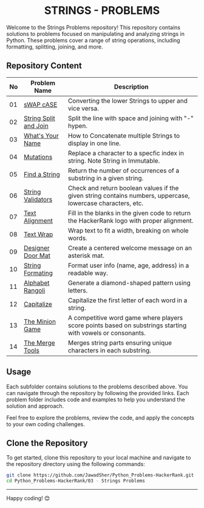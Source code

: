 <h1 align='center'>STRINGS - PROBLEMS</h1>

Welcome to the Strings Problems repository! This repository contains solutions to problems focused on manipulating and analyzing strings in Python. These problems cover a range of string operations, including formatting, splitting, joining, and more.

## Repository Content

| No | Problem Name | Description |
|---|---|---|
| 01 | [sWAP cASE](https://github.com/JawadSher/Python_Problems-HackerRank/tree/main/03%20-%20Strings%20Problems/01%20-%20sWAP%20cASE) | Converting the lower Strings to upper and vice versa. |
| 02 | [String Split and Join](https://github.com/JawadSher/Python_Problems-HackerRank/tree/main/03%20-%20Strings%20Problems/02%20-%20String%20Split%20and%20Join) | Split the line with space and joining with "-" hypen. |
| 03 | [What's Your Name](https://github.com/JawadSher/Python_Problems-HackerRank/tree/main/03%20-%20Strings%20Problems/03%20-%20What's%20Your%20Name) | How to Concatenate multiple Strings to display in one line. |
| 04 | [Mutations](https://github.com/JawadSher/Python_Problems-HackerRank/tree/main/03%20-%20Strings%20Problems/04%20-%20Mutations) | Replace a character to a specfic index in string. Note String in Immutable. |
| 05 | [Find a String](https://github.com/JawadSher/Python_Problems-HackerRank/tree/main/03%20-%20Strings%20Problems/05%20-%20Find%20a%20String) | Return the number of occurrences of a substring in a given string. |
| 06 | [String Validators](https://github.com/JawadSher/Python_Problems-HackerRank/tree/main/03%20-%20Strings%20Problems/06%20-%20String%20Validators) | Check and return boolean values if the given string contains numbers, uppercase, lowercase characters, etc. |
| 07 | [Text Alignment](https://github.com/JawadSher/Python_Problems-HackerRank/tree/main/03%20-%20Strings%20Problems/07%20-%20Text%20Alignment) | Fill in the blanks in the given code to return the HackerRank logo with proper alignment. |
| 08 | [Text Wrap](https://github.com/JawadSher/Python_Problems-HackerRank/tree/main/03%20-%20Strings%20Problems/08%20-%20Text%20Wrap) | Wrap text to fit a width, breaking on whole words.
| 09 | [Designer Door Mat](https://github.com/JawadSher/Python_Problems-HackerRank/tree/main/03%20-%20Strings%20Problems/09%20-%20Designer%20Door%20Mat) | Create a centered welcome message on an asterisk mat.
| 10 | [String Formating](https://github.com/JawadSher/Python_Problems-HackerRank/tree/main/03%20-%20Strings%20Problems/10%20-%20String%20Formating) | Format user info (name, age, address) in a readable way.
| 11 | [Alphabet Rangoli](https://github.com/JawadSher/Python_Problems-HackerRank/tree/main/03%20-%20Strings%20Problems/11%20-%20Alphabet%20Rangoli) | Generate a diamond-shaped pattern using letters.
| 12 | [Capitalize](https://github.com/JawadSher/Python_Problems-HackerRank/tree/main/03%20-%20Strings%20Problems/12%20-%20Capitalize) | Capitalize the first letter of each word in a string.
| 13 | [The Minion Game](https://github.com/JawadSher/Python_Problems-HackerRank/tree/main/03%20-%20Strings%20Problems/13%20-%20The%20Minion%20Game) | A competitive word game where players score points based on substrings starting with vowels or consonants.
| 14 | [The Merge Tools](https://github.com/JawadSher/Python_Problems-HackerRank/tree/main/03%20-%20Strings%20Problems/14%20-%20Merge%20The%20Tools) | Merges string parts ensuring unique characters in each substring.


## Usage

Each subfolder contains solutions to the problems described above. You can navigate through the repository by following the provided links. Each problem folder includes code and examples to help you understand the solution and approach.

Feel free to explore the problems, review the code, and apply the concepts to your own coding challenges.

## Clone the Repository

To get started, clone this repository to your local machine and navigate to the repository directory using the following commands:

```bash
git clone https://github.com/JawadSher/Python_Problems-HackerRank.git
cd Python_Problems-HackerRank/03 - Strings Problems
```

---
Happy coding! 😊

